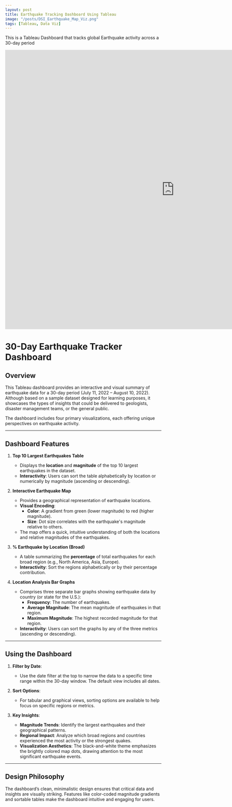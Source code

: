```yaml
---
layout: post
title: Earthquake Tracking Dashboard Using Tableau
image: "/posts/DSI_Earthquake_Map_Viz.png"
tags: [Tableau, Data Viz]
---
```


This is a Tableau Dashboard that tracks global Earthquake activity across a 30-day period

<iframe seamless frameborder="0" src="https://public.tableau.com/shared/25WXXNKNN?:embed=yes&:display_count=yes&:showVizHome=no" width = '1090' height = '900'></iframe>


# 30-Day Earthquake Tracker Dashboard

## Overview
This Tableau dashboard provides an interactive and visual summary of earthquake data for a 30-day period (July 11, 2022 – August 10, 2022). Although based on a sample dataset designed for learning purposes, it showcases the types of insights that could be delivered to geologists, disaster management teams, or the general public.

The dashboard includes four primary visualizations, each offering unique perspectives on earthquake activity.

---

## Dashboard Features
1. **Top 10 Largest Earthquakes Table**
   - Displays the **location** and **magnitude** of the top 10 largest earthquakes in the dataset.
   - **Interactivity**: Users can sort the table alphabetically by location or numerically by magnitude (ascending or descending).

2. **Interactive Earthquake Map**
   - Provides a geographical representation of earthquake locations.
   - **Visual Encoding**:
     - **Color**: A gradient from green (lower magnitude) to red (higher magnitude).
     - **Size**: Dot size correlates with the earthquake's magnitude relative to others.
   - The map offers a quick, intuitive understanding of both the locations and relative magnitudes of the earthquakes.

3. **% Earthquake by Location (Broad)**
   - A table summarizing the **percentage** of total earthquakes for each broad region (e.g., North America, Asia, Europe).
   - **Interactivity**: Sort the regions alphabetically or by their percentage contribution.

4. **Location Analysis Bar Graphs**
   - Comprises three separate bar graphs showing earthquake data by country (or state for the U.S.):
     - **Frequency**: The number of earthquakes.
     - **Average Magnitude**: The mean magnitude of earthquakes in that region.
     - **Maximum Magnitude**: The highest recorded magnitude for that region.
   - **Interactivity**: Users can sort the graphs by any of the three metrics (ascending or descending).

---

## Using the Dashboard
1. **Filter by Date**:
   - Use the date filter at the top to narrow the data to a specific time range within the 30-day window. The default view includes all dates.

2. **Sort Options**:
   - For tabular and graphical views, sorting options are available to help focus on specific regions or metrics.

3. **Key Insights**:
   - **Magnitude Trends**: Identify the largest earthquakes and their geographical patterns.
   - **Regional Impact**: Analyze which broad regions and countries experienced the most activity or the strongest quakes.
   - **Visualization Aesthetics**: The black-and-white theme emphasizes the brightly colored map dots, drawing attention to the most significant earthquake events.

---

## Design Philosophy
The dashboard’s clean, minimalistic design ensures that critical data and insights are visually striking. Features like color-coded magnitude gradients and sortable tables make the dashboard intuitive and engaging for users.
